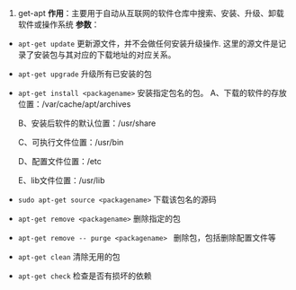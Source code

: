 1. get-apt
  **作用**：主要用于自动从互联网的软件仓库中搜索、安装、升级、卸载软件或操作系统
  **参数**：
  - ```apt-get update``` 更新源文件，并不会做任何安装升级操作. 这里的源文件是记录了安装包与其对应的下载地址的对应关系。
  - ```apt-get upgrade``` 升级所有已安装的包
  - ```apt-get install <packagename>``` 安装指定包名的包。
    A、下载的软件的存放位置：/var/cache/apt/archives

    B、安装后软件的默认位置：/usr/share

    C、可执行文件位置：/usr/bin

    D、配置文件位置：/etc

    E、lib文件位置：/usr/lib
  - ```sudo apt-get source <packagename>``` 下载该包名的源码
  - ```apt-get remove <packagename>``` 删除指定的包
  - ```apt-get remove -- purge <packagename> ``` 删除包，包括删除配置文件等
  - ```apt-get clean``` 清除无用的包
  - ```apt-get check``` 检查是否有损坏的依赖